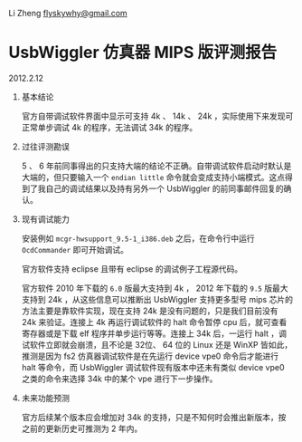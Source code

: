 Li Zheng <flyskywhy@gmail.com>

# UsbWiggler 仿真器 MIPS 版评测报告

2012.2.12


1. 基本结论

    官方自带调试软件界面中显示可支持 4k 、 14k 、 24k ，实际使用下来发现可正常单步调试 4k 的程序，无法调试 34k 的程序。

2. 过往评测勘误

    5 、 6 年前同事得出的只支持大端的结论不正确。自带调试软件启动时默认是大端的，但只要输入一个 `endian little` 命令就会变成支持小端模式。这点得到了我自己的调试结果以及持有另外一个 UsbWiggler 的前同事邮件回复的确认。

3. 现有调试能力

    安装例如 `mcgr-hwsupport_9.5-1_i386.deb` 之后，在命令行中运行 `OcdCommander` 即可开始调试。

    官方软件支持 eclipse 且带有 eclipse 的调试例子工程源代码。

    官方软件 2010 年下载的 `6.0` 版最大支持到 4k ， 2012 年下载的 `9.5` 版最大支持到 24k ，从这些信息可以推断出 UsbWiggler 支持更多型号 mips 芯片的方法主要是靠软件实现，现在支持 24k 是没有问题的，只是我们目前没有 24k 来验证。连接上 4k 再运行调试软件的 halt 命令暂停 cpu 后，就可查看寄存器或是下载 elf 程序并单步运行等等。连接上 34k 后，一运行 halt ，调试软件立即就会崩溃，且不论是 32位、 64 位的 Linux 还是 WinXP 皆如此，推测是因为 fs2 仿真器调试软件是在先运行 device vpe0 命令后才能进行 halt 等命令，而 UsbWiggler 调试软件现有版本中还未有类似 device vpe0 之类的命令来选择 34k 中的某个 vpe 进行下一步操作。

4. 未来功能预测

    官方后续某个版本应会增加对 34k 的支持，只是不知何时会推出新版本，按之前的更新历史可推测为 2 年内。
